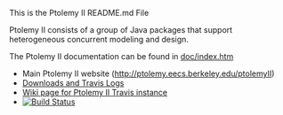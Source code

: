 This is the Ptolemy II README.md File

Ptolemy II consists of a group of Java packages that support
heterogeneous concurrent modeling and design.   

The Ptolemy II documentation can be found in [doc/index.htm](doc/index.htm) 

* Main Ptolemy II website (http://ptolemy.eecs.berkeley.edu/ptolemyII)
* [Downloads and Travis Logs](https://icyphy.github.io/ptII/)
* [Wiki page for Ptolemy II Travis instance](https://wiki.eecs.berkeley.edu/ptexternal/Main/Travis)
* [![Build Status](https://travis-ci.org/icyphy/ptII.svg?branch=master)](https://travis-ci.org/icyphy/ptII)

